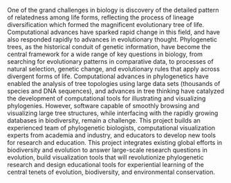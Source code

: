 One of the grand challenges in biology is discovery of the detailed pattern of relatedness among life forms, reflecting the process of lineage diversification which formed the magnificent evolutionary tree of life. Computational advances have sparked rapid change in this field, and have also responded rapidly to advances in evolutionary thought. Phylogenetic trees, as the historical conduit of genetic information, have become the central framework for a wide range of key questions in biology, from searching for evolutionary patterns in comparative data, to processes of natural selection, genetic change, and evolutionary rules that apply across divergent forms of life. Computational advances in phylogenetics have enabled the analysis of tree topologies using large data sets (thousands of species and DNA sequences), and advances in tree thinking have catalyzed the development of computational tools for illustrating and visualizing phylogenies. However, software capable of smoothly browsing and visualizing large tree structures, while interfacing with the rapidly growing databases in biodiversity, remain a challenge. This project builds an experienced team of phylogenetic biologists, computational visualization experts from academia and industry, and educators to develop new tools for research and education. This project integrates existing global efforts in biodiversity and evolution to answer large-scale research questions in evolution, build visualization tools that will revolutionize phylogenetic research and design educational tools for experiential learning of the central tenets of evolution, biodiversity, and environmental conservation.